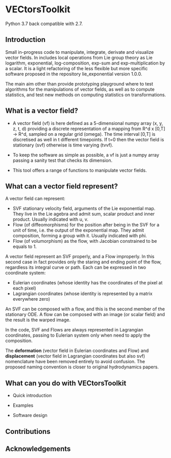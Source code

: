# VECtorsToolkit

Python 3.7 back compatible with 2.7.

## Introduction

Small in-progress code to manipulate, integrate, derivate and visualize vector fields.
In includes local operations from Lie group theory as Lie logarithm, exponential, log-composition, exp-sum and 
exp-multiplication by a scalar.
It is a light refactoring of the less flexible but more specific software proposed in the repository lie_exponential
version 1.0.0.

The main aim other than provide prototyping playground where to test algorithms for the manipulations of vector fields, 
as well as to compute statistics, and test new methods on computing statistics on transformations.

## What is a vector field?

+ A vector field (vf) is here defined as a 5-dimensional numpy array (x, y, z, t, d) providing a discrete representation 
of a mapping from R^d x [0,T] -> R^d, sampled on a regular grid (omega). The time interval [0,T] is discretised as well 
in t different timepoints. If t=0 then the vector field is stationary (svf) otherwise is time varying (tvvf).  

+ To keep the software as simple as possible, a vf is just a numpy array passing a sanity test that checks its dimension.

+ This tool offers a range of functions to manipulate vector fields.


## What can a vector field represent?

A vector field can represent: 

 + SVF stationary velocity field, arguments of the Lie exponential map. They live in the Lie agebra and admit sum, scalar product and inner product. Usually indicated with u, v.
 + Flow (of diffeomorphisms) for the position after being in the SVF for a unit of time, i.e. the output of the exponential map. They admit composition, forming a group with it. Usually indicated with phi.
 + Flow (of volumorphism) as the flow, with Jacobian constrained to be equals to 1.

A vector field represent an SVF properly, and a Flow improperly. In this second case in fact provides only the staring and ending point of the flow, regardless its integral curve or path.
Each can be expressed in two coordinate system:

 + Eulerian coordinates (whose identity has the coordinates of the pixel at each pixel)
 + Lagrangian coordinates (whose identity is represented by a matrix everywhere zero)

An SVF can be composed with a flow, and this is the second member of the stationary ODE.
A flow can be composed with an image (or scalar field) and the result is the warped image.

In the code, SVF and Flows are always represented in Lagrangian coordinates, passing to Eulerian system only when need to apply the composition.

The **deformation** (vector field in Eulerian coordinates and Flow) and **displacement** (vector field in Lagrangian coordinates but also svf) nomenclature have been removed entirely to avoid confusion. 
The proposed naming convention is closer to original hydrodynamics papers.


## What can you do with VECtorsToolkit

+ Quick introduction

+ Examples

+ Software design

## Contributions



## Acknowledgements